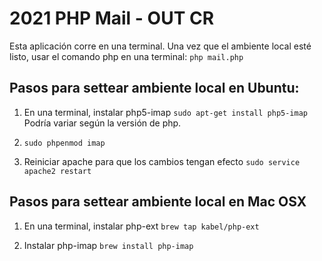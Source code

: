# 2021 PHP Mail - OUT CR

Esta aplicación corre en una terminal.
Una vez que el ambiente local esté listo, usar el comando php en una terminal:
```php mail.php```

## Pasos para settear ambiente local en Ubuntu:

1. En una terminal, instalar php5-imap ```sudo apt-get install php5-imap```
Podría variar según la versión de php.

2. ```sudo phpenmod imap```

3. Reiniciar apache para que los cambios tengan efecto ```sudo service apache2 restart```


## Pasos para settear ambiente local en Mac OSX
1. En una terminal, instalar php-ext  ```brew tap kabel/php-ext```

2. Instalar php-imap ```brew install php-imap```
